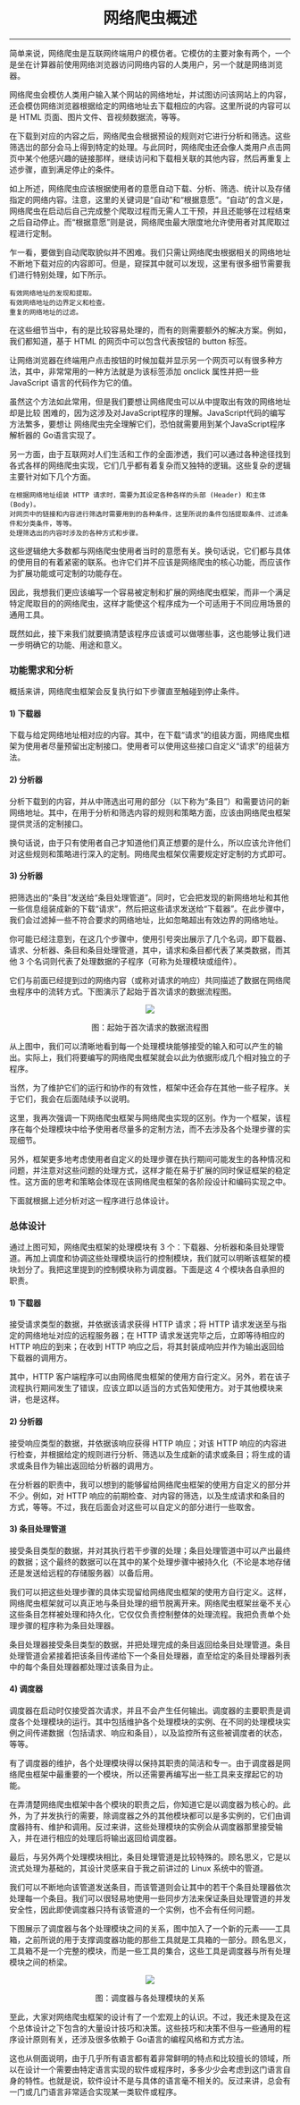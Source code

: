 <center><h1>网络爬虫概述</h1></center>

---

简单来说，网络爬虫是互联网终端用户的模仿者。它模仿的主要对象有两个，一个是坐在计算器前使用网络浏览器访问网络内容的人类用户，另一个就是网络浏览器。

网络爬虫会模仿人类用户输入某个网站的网络地址，并试图访问该网站上的内容，还会模仿网络浏览器根据给定的网络地址去下载相应的内容。这里所说的内容可以是 HTML 页面、图片文件、音视频数据流，等等。

在下载到对应的内容之后，网络爬虫会根据预设的规则对它进行分析和筛选。这些筛选岀的部分会马上得到特定的处理。与此同时，网络爬虫还会像人类用户点击网页中某个他感兴趣的链接那样，继续访问和下载相关联的其他内容，然后再重复上述步骤，直到满足停止的条件。

如上所述，网络爬虫应该根据使用者的意愿自动下载、分析、筛选、统计以及存储指定的网络内容。注意，这里的关键词是“自动”和“根据意愿”。“自动”的含义是，网络爬虫在启动后自己完成整个爬取过程而无需人工干预，并且还能够在过程结束之后自动停止。而“根据意愿”则是说，网络爬虫最大限度地允许使用者对其爬取过程进行定制。

乍一看，要做到自动爬取貌似并不困难。我们只需让网络爬虫根据相关的网络地址不断地下载对应的内容即可。但是，窥探其中就可以发现，这里有很多细节需要我们进行特别处理，如下所示。

```
有效网络地址的发现和提取。
有效网络地址的边界定义和检查。
重复的网络地址的过滤。
```

在这些细节当中，有的是比较容易处理的，而有的则需要额外的解决方案。例如，我们都知道，基于 HTML 的网页中可以包含代表按钮的 button 标签。

让网络浏览器在终端用户点击按钮的时候加载并显示另一个网页可以有很多种方法，其中，非常常用的一种方法就是为该标签添加 onclick 属性并把一些 JavaScript 语言的代码作为它的值。

虽然这个方法如此常用，但是我们要想让网络爬虫可以从中提取出有效的网络地址却是比较 困难的，因为这涉及对JavaScript程序的理解。JavaScript代码的编写方法繁多，要想让 网络爬虫完全理解它们，恐怕就需要用到某个JavaScript程序解析器的 Go语言实现了。

另一方面，由于互联网对人们生活和工作的全面渗透，我们可以通过各种途径找到各式各样的网络爬虫实现，它们几乎都有着复杂而又独特的逻辑。这些复杂的逻辑主要针对如下几个方面。

```
在根据网络地址组装 HTTP 请求时，需要为其设定各种各样的头部 (Header) 和主体 (Body)。
对网页中的链接和内容进行筛选时需要用到的各种条件，这里所说的条件包括提取条件、过滤条件和分类条件，等等。
处理筛选出的内容时涉及的各种方式和步骤。
```

这些逻辑绝大多数都与网络爬虫使用者当时的意愿有关。换句话说，它们都与具体的使用目的有着紧密的联系。也许它们并不应该是网络爬虫的核心功能，而应该作为扩展功能或可定制的功能存在。

因此，我想我们更应该编写一个容易被定制和扩展的网络爬虫框架，而非一个满足特定爬取目的的网络爬虫，这样才能使这个程序成为一个可适用于不同应用场景的通用工具。

既然如此，接下来我们就要搞清楚该程序应该或可以做哪些事，这也能够让我们进一步明确它的功能、用途和意义。

### 功能需求和分析
概括来讲，网络爬虫框架会反复执行如下步骤直至触碰到停止条件。

#### 1) 下载器
下载与给定网络地址相对应的内容。其中，在下载“请求”的组装方面，网络爬虫框架为使用者尽量预留出定制接口。使用者可以使用这些接口自定义“请求”的组装方法。

#### 2) 分析器
分析下载到的内容，并从中筛选出可用的部分（以下称为“条目”）和需要访问的新网络地址。其中，在用于分析和筛选内容的规则和策略方面，应该由网络爬虫框架提供灵活的定制接口。

换句话说，由于只有使用者自己才知道他们真正想要的是什么，所以应该允许他们对这些规则和策略进行深入的定制。网络爬虫框架仅需要规定好定制的方式即可。

#### 3) 分析器
把筛选出的“条目”发送给“条目处理管道”。同时，它会把发现的新网络地址和其他一些信息组装成新的下载“请求”，然后把这些请求发送给“下载器”。在此步骤中，我们会过滤掉一些不符合要求的网络地址，比如忽略超出有效边界的网络地址。

你可能已经注意到，在这几个步骤中，使用引号突出展示了几个名词，即下载器、请求、分析器、条目和条目处理管道，其中，请求和条目都代表了某类数据，而其他 3 个名词则代表了处理数据的子程序（可称为处理模块或组件）。

它们与前面已经提到过的网络内容（或称对请求的响应）共同描述了数据在网络爬虫程序中的流转方式。下图演示了起始于首次请求的数据流程图。

<div align=center> 
    <img src="../../img/12-网络爬虫/01-网络爬虫概述/起始于首次请求的数据流程图.gif"/> 
    <p>图：起始于首次请求的数据流程图</p>
</div>

从上图中，我们可以清晰地看到每一个处理模块能够接受的输入和可以产生的输出。实际上，我们将要编写的网络爬虫框架就会以此为依据形成几个相对独立的子程序。

当然，为了维护它们的运行和协作的有效性，框架中还会存在其他一些子程序。关于它们，我会在后面陆续予以说明。

这里，我再次强调一下网络爬虫框架与网络爬虫实现的区别。作为一个框架，该程序在每个处理模块中给予使用者尽量多的定制方法，而不去涉及各个处理步骤的实现细节。

另外，框架更多地考虑使用者自定义的处理步骤在执行期间可能发生的各种情况和问题，并注意对这些问题的处理方式，这样才能在易于扩展的同时保证框架的稳定性。这方面的思考和策略会体现在该网络爬虫框架的各阶段设计和编码实现之中。

下面就根据上述分析对这一程序进行总体设计。

### 总体设计

通过上图可知，网络爬虫框架的处理模块有 3 个：下载器、分析器和条目处理管道。再加上调度和协调这些处理模块运行的控制模块，我们就可以明晰该框架的模块划分了。我把这里提到的控制模块称为调度器。下面是这 4 个模块各自承担的职责。

#### 1) 下载器
接受请求类型的数据，并依据该请求获得 HTTP 请求；将 HTTP 请求发送至与指定的网络地址对应的远程服务器；在 HTTP 请求发送完毕之后，立即等待相应的 HTTP 响应的到来；在收到 HTTP 响应之后，将其封装成响应并作为输出返回给下载器的调用方。

其中，HTTP 客户端程序可以由网络爬虫框架的使用方自行定义。另外，若在该子流程执行期间发生了错误，应该立即以适当的方式告知使用方。对于其他模块来讲，也是这样。

#### 2) 分析器
接受响应类型的数据，并依据该响应获得 HTTP 响应；对该 HTTP 响应的内容进行检查，并根据给定的规则进行分析、筛选以及生成新的请求或条目；将生成的请求或条目作为输出返回给分析器的调用方。

在分析器的职责中，我可以想到的能够留给网络爬虫框架的使用方自定义的部分并不少。例如，对 HTTP 响应的前期检查、对内容的筛选，以及生成请求和条目的方式，等等。不过，我在后面会对这些可以自定义的部分进行一些取舍。

#### 3) 条目处理管道
接受条目类型的数据，并对其执行若干步骤的处理；条目处理管道中可以产出最终的数据；这个最终的数据可以在其中的某个处理步骤中被持久化（不论是本地存储还是发送给远程的存储服务器）以备后用。

我们可以把这些处理步骤的具体实现留给网络爬虫框架的使用方自行定义。这样，网络爬虫框架就可以真正地与条目处理的细节脱离开来。网络爬虫框架丝毫不关心这些条目怎样被处理和持久化，它仅仅负责控制整体的处理流程。我把负责单个处理步骤的程序称为条目处理器。

条目处理器接受条目类型的数据，并把处理完成的条目返回给条目处理管道。条目处理管道会紧接着把该条目传递给下一个条目处理器，直至给定的条目处理器列表中的每个条目处理器都处理过该条目为止。

#### 4) 调度器
调度器在启动时仅接受首次请求，并且不会产生任何输出。调度器的主要职责是调度各个处理模块的运行。其中包括维护各个处理模块的实例、在不同的处理模块实例之间传递数据（包括请求、响应和条目），以及监控所有这些被调度者的状态，等等。

有了调度器的维护，各个处理模块得以保持其职责的简洁和专一。由于调度器是网络爬虫框架中最重要的一个模块，所以还需要再编写出一些工具来支撑起它的功能。

在弄清楚网络爬虫框架中各个模块的职责之后，你知道它是以调度器为核心的。此外，为了并发执行的需要，除调度器之外的其他模块都可以是多实例的，它们由调度器持有、维护和调用。反过来讲，这些处理模块的实例会从调度器那里接受输入，并在进行相应的处理后将输出返回给调度器。

最后，与另外两个处理模块相比，条目处理管道是比较特殊的。顾名思义，它是以流式处理为基础的，其设计灵感来自于我之前讲过的 Linux 系统中的管道。

我们可以不断地向该管道发送条目，而该管道则会让其中的若干个条目处理器依次处理每一个条目。我们可以很轻易地使用一些同步方法来保证条目处理管道的并发安全性，因此即使调度器只持有该管道的一个实例，也不会有任何问题。

下图展示了调度器与各个处理模块之间的关系，图中加入了一个新的元素——工具箱，之前所说的用于支撑调度器功能的那些工具就是工具箱的一部分。顾名思义，工具箱不是一个完整的模块，而是一些工具的集合，这些工具是调度器与所有处理模块之间的桥梁。

<div align=center> 
    <img src="../../img/12-网络爬虫/01-网络爬虫概述/调度器与各处理模块的关系.gif"/> 
    <p>图：调度器与各处理模块的关系</p>
</div>

至此，大家对网络爬虫框架的设计有了一个宏观上的认识。不过，我还未提及在这个总体设计之下包含的大量设计技巧和决策。这些技巧和决策不但与一些通用的程序设计原则有关，还涉及很多依赖于 Go语言的编程风格和方式方法。

这也从侧面说明，由于几乎所有语言都有着非常鲜明的特点和比较擅长的领域，所以在设计一个需要由特定语言实现的软件或程序时，多多少少会考虑到这门语言自身的特性。也就是说，软件设计不是与具体的语言毫不相关的。反过来讲，总会有一门或几门语言非常适合实现某一类软件或程序。

